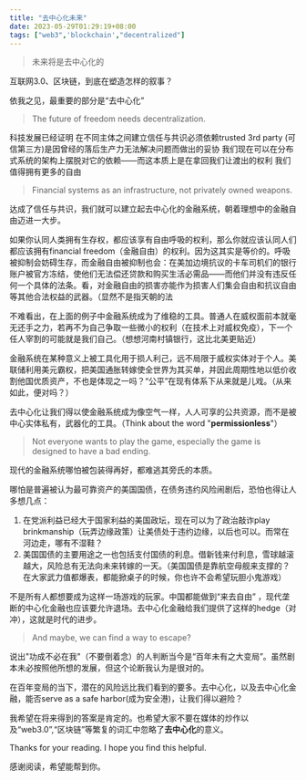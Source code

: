 ```yaml
---
title: "去中心化未来"
date: 2023-05-29T01:29:19+08:00
tags: ["web3",'blockchain',"decentralized"]
---
```


>未来将是去中心化的


互联网3.0、区块链，到底在塑造怎样的叙事？

依我之见，最重要的部分是“去中心化”

> The future of freedom needs decentralization.

科技发展已经证明 在不同主体之间建立信任与共识必须依赖trusted 3rd party (可信第三方)是因曾经的落后生产力无法解决问题而做出的妥协 我们现在可以在分布式系统的架构上摆脱对它的依赖——而这本质上是在拿回我们让渡出的权利 我们值得拥有更多的自由

> Financial systems as an infrastructure, not privately owned weapons.

达成了信任与共识，我们就可以建立起去中心化的金融系统，朝着理想中的金融自由迈进一大步。

如果你认同人类拥有生存权，都应该享有自由呼吸的权利，那么你就应该认同人们都应该拥有financial freedom（金融自由）的权利。因为这其实是等价的。呼吸被抑制会妨碍生存，而金融自由被抑制也会：在美加边境抗议的卡车司机们的银行账户被官方冻结，使他们无法偿还贷款和购买生活必需品——而他们并没有违反任何一个具体的法条。看，对金融自由的损害亦能作为损害人们集会自由和抗议自由等其他合法权益的武器。（显然不是指天朝的法

不难看出，在上面的例子中金融系统成为了维稳的工具。普通人在威权面前本就毫无还手之力，若再不为自己争取一些微小的权利（在技术上对威权免疫），下一个任人宰割的可能就是我们自己。（想想河南村镇银行，这比北美更贴近）

金融系统在某种意义上被工具化用于损人利己，远不局限于威权实体对于个人。美联储利用美元霸权，把美国通胀转嫁使全世界为其买单，并因此周期性地以低价收割他国优质资产，不也是体现之一吗？“公平”在现有体系下从来就是儿戏。（从来如此，便对吗？）

去中心化让我们得以使金融系统成为像空气一样，人人可享的公共资源，而不是被中心实体私有，武器化的工具。（Think about the word "**permissionless**"）

> Not everyone wants to play the game, especially the game is designed to have a bad ending.

现代的金融系统哪怕被包装得再好，都难逃其旁氏的本质。

哪怕是普遍被认为最可靠资产的美国国债，在债务违约风险闹剧后，恐怕也得让人多想几点：
1. 在党派利益已经大于国家利益的美国政坛，现在可以为了政治敲诈play brinkmanship（玩弄边缘政策）让美债处于违约边缘，以后也可以。而常在河边走，哪有不湿鞋？
2. 美国国债的主要用途之一也包括支付国债的利息。借新钱来付利息，雪球越滚越大，风险总有无法向未来转嫁的一天。（美国国债是靠航空母舰来支撑的？在大家武力值都爆表，都能掀桌子的时候，你也许不会希望玩胆小鬼游戏）

不是所有人都想要成为这样一场游戏的玩家。中国都能做到“来去自由” ，现代垄断的中心化金融也应该要允许退场。去中心化金融给我们提供了这样的hedge（对冲），这就是时代的进步。

> And maybe, we can find a way to escape?

说出"功成不必在我"（不要倒着念）的人判断当今是“百年未有之大变局”。虽然剧本未必按照他所想的发展，但这个论断我认为是很对的。

在百年变局的当下，潜在的风险远比我们看到的要多。去中心化，以及去中心化金融，能否serve as a safe harbor(成为安全港)，让我们得以避险？

我希望在将来得到的答案是肯定的。也希望大家不要在媒体的炒作以及“web3.0”,“区块链”等繁复的词汇中忽略了**去中心化**的意义。

Thanks for your reading. I hope you find this helpful.

感谢阅读，希望能帮到你。